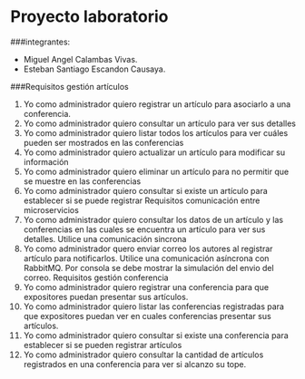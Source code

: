 # Proyecto laboratorio

  ###integrantes:
  - Miguel Angel Calambas Vivas.
  - Esteban Santiago Escandon Causaya.
  
  ###Requisitos gestión artículos
1) Yo como administrador quiero registrar un artículo para asociarlo a una conferencia.
2) Yo como administrador quiero consultar un artículo para ver sus detalles
3) Yo como administrador quiero listar todos los artículos para ver cuáles pueden ser mostrados en las
conferencias
4) Yo como administrador quiero actualizar un artículo para modificar su información
5) Yo como administrador quiero eliminar un artículo para no permitir que se muestre en las conferencias
6) Yo como administrador quiero consultar si existe un artículo para establecer si se puede registrar
Requisitos comunicación entre microservicios
1) Yo como administrador quiero consultar los datos de un artículo y las conferencias en las cuales se
encuentra un artículo para ver sus detalles. Utilice una comunicación sincrona
2) Yo como administrador quero enviar correo los autores al registrar artículo para notificarlos. Utilice
una comunicación asíncrona con RabbitMQ. Por consola se debe mostrar la simulación del envio del
correo.
Requisitos gestión conferencia
1) Yo como administrador quiero registrar una conferencia para que expositores puedan presentar sus
artículos.
2) Yo como administrador quiero listar las conferencias registradas para que expositores puedan ver en
cuales conferencias presentar sus artículos.
3) Yo como administrador quiero consultar si existe una conferencia para establecer si se pueden
registrar artículos
4) Yo como administrador quiero consultar la cantidad de artículos registrados en una conferencia para
ver si alcanzo su tope.
  
